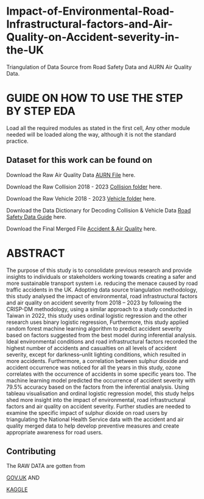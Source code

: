 # Impact-of-Environmental-Road-Infrastructural-factors-and-Air-Quality-on-Accident-severity-in-the-UK
Triangulation of Data Source from Road Safety Data and AURN Air Quality Data.

# GUIDE ON HOW TO USE THE STEP BY STEP EDA

Load all the required modules as stated in the first cell, Any other module needed will be loaded along the way, although it is not the standard practice.

## Dataset for this work can be found on 

Download the Raw Air Quality Data   [AURN File](https://drive.google.com/file/d/1rN1EhmChTP3GoJ0EMXYmfcEruqsBCK9-/view?usp=sharing) here.

Download the Raw Collision 2018 - 2023    [Collision folder](https://drive.google.com/file/d/1rN1EhmChTP3GoJ0EMXYmfcEruqsBCK9-/view?usp=sharing) here.

Download the Raw Vehicle 2018 - 2023    [Vehicle folder](https://drive.google.com/drive/folders/1daF59ltjKtuaNAy2y4veYMBQVLWcPJWX?usp=sharing) here.

Download the Data Dictionary for Decoding Collision & Vehicle Data   [Road Safety Data Guide](https://docs.google.com/spreadsheets/d/1EOdWBPqk_NxFVa3_27CdD0cprfatvfqu/edit?usp=sharing&ouid=102542169710904108713&rtpof=true&sd=true) here.


Download the Final Merged File [Accident & Air Quality](https://docs.google.com/spreadsheets/d/1EOdWBPqk_NxFVa3_27CdD0cprfatvfqu/edit?usp=sharing&ouid=102542169710904108713&rtpof=true&sd=true) here.

# ABSTRACT
The purpose of this study is to consolidate previous research and provide insights to individuals or stakeholders working towards creating a safer and more sustainable transport system i.e. reducing the menace caused by road traffic accidents in the UK.
Adopting data source triangulation methodology, this study analysed the impact of environmental, road infrastructural factors and air quality on accident severity from 2018 – 2023 by following the CRISP-DM methodology, using a similar approach to a study conducted in Taiwan in 2022, this study uses ordinal logistic regression and the other research uses binary logistic regression, Furthermore, this study applied random forest machine learning algorithm to predict accident severity based on factors suggested from the best model during inferential analysis.
Ideal environmental conditions and road infrastructural factors recorded the highest number of accidents and casualties on all levels of accident severity, except for darkness–unlit lighting conditions, which resulted in more accidents. Furthermore, a correlation between sulphur dioxide and accident occurrence was noticed for all the years in this study, ozone correlates with the occurrence of accidents in some specific years too. The machine learning model predicted the occurrence of accident severity with 79.5% accuracy based on the factors from the inferential analysis. 
Using tableau visualisation and ordinal logistic regression model, this study helps shed more insight into the impact of environmental, road infrastructural factors and air quality on accident severity. Further studies are needed to examine the specific impact of sulphur dioxide on road users by triangulating the National Health Service data with the accident and air quality merged data to help develop preventive measures and create appropriate awareness for road users. 
   

## Contributing

The RAW DATA are gotten from 

[GOV.UK](https://www.data.gov.uk/dataset/cb7ae6f0-4be6-4935-9277-47e5ce24a11f/road-safety-data) AND

[KAGGLE](https://www.kaggle.com/datasets/airqualityanthony/uk-defra-aurn-air-quality-data-2015-2023)
